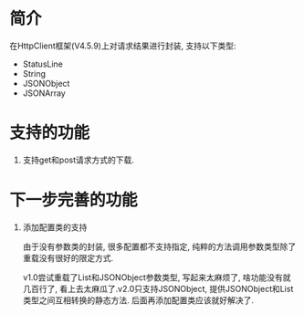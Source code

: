 # 简介
在HttpClient框架(V4.5.9)上对请求结果进行封装, 支持以下类型:
* StatusLine
* String
* JSONObject
* JSONArray

# 支持的功能
1. 支持get和post请求方式的下载.

# 下一步完善的功能
1. 添加配置类的支持
   
   由于没有参数类的封装, 很多配置都不支持指定, 
   纯粹的方法调用参数类型除了重载没有很好的限定方式.
   
   v1.0尝试重载了List<NameValuePair>和JSONObject参数类型, 写起来太麻烦了, 
   啥功能没有就几百行了, 看上去太麻瓜了.v2.0只支持JSONObject, 
   提供JSONObject和List<NameValuePair>类型之间互相转换的静态方法.
   后面再添加配置类应该就好解决了.
